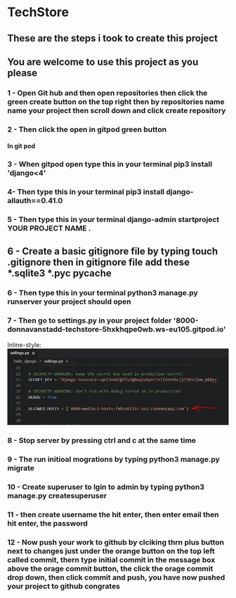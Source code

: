 # TechStore

## These are the steps i took to create this project
## You are welcome to use this project as you please

### 1 - Open Git hub and then open repositories then click the green create button on the top right then by repositories name name your project then scroll down and click create repository

### 2 - Then click the open in gitpod green button

#### In git pod

### 3 - When gitpod open type this in your terminal pip3 install 'django<4'

### 4- Then type this in your terminal pip3 install django-allauth==0.41.0

### 5 - Then type this in your terminal django-admin startproject YOUR PROJECT NAME .

## 6 - Create a basic gitignore file by typing touch .gitignore then in gitignore file add these *.sqlite3 *.pyc __pycache__

### 6 - Then type this in your terminal python3 manage.py runserver your project should open

### 7 - Then go to settings.py in your project folder '8000-donnavanstadd-techstore-5hxkhqpe0wb.ws-eu105.gitpod.io'

Inline-style: 
![alt text](allowed_hosts.jpeg "Logo Title Text 1")

### 8 - Stop server by pressing ctrl and c at the same time

### 9 - The run initioal mogrations by typing python3 manage.py migrate

### 10 - Create superuser to lgin to admin by typing python3 manage.py createsuperuser

### 11 - then create username the hit enter, then enter email then hit enter, the password

### 12 - Now push your work to github by clciking thrn plus button next to changes just under the orange button on the top left called commit, thern type initial commit in the message box above the orage commit button, the click the orage commit drop down, then click commit and push, you have now pushed your project to github congrates